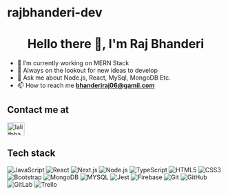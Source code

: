# rajbhanderi-dev
<h1 align="center">Hello there 👋, I'm Raj Bhanderi</h1>

- 🔭 I’m currently working on MERN Stack
- 🤔 Always on the lookout for new ideas to develop
- 💬 Ask me about Node.js, React, MySql, MongoDB Etc.
- 📫 How to reach me **bhanderiraj06@gamil.com**

## Contact me at

<p align="left">
<a href="https://www.linkedin.com/in/raj-bhanderi-0010b6231" target="blank"><img align="center" src="https://cdn.jsdelivr.net/npm/simple-icons@3.0.1/icons/linkedin.svg" alt="lalitbhanderi" height="30" width="40" /></a>
</p>

## Tech stack

![JavaScript](https://img.shields.io/badge/-JavaScript-black?style=flat-square&logo=javascript)
![React](https://img.shields.io/badge/-React-black?style=flat-square&logo=react)
![Next.js](https://img.shields.io/badge/-Next.js-black?style=flat-square&logo=Next.js)
![Node.js](https://img.shields.io/badge/-Node.js-black?style=flat-square&logo=Node.js)
![TypeScript](https://img.shields.io/badge/-TypeScript-black?style=flat-square&logo=typescript)
![HTML5](https://img.shields.io/badge/-HTML5-E34F26?style=flat-square&logo=html5&logoColor=white)
![CSS3](https://img.shields.io/badge/-CSS3-1572B6?style=flat-square&logo=css3)
![Bootstrap](https://img.shields.io/badge/-Bootstrap-black?style=flat-square&logo=bootstrap)
![MongoDB](https://img.shields.io/badge/-MongoDB-black?style=flat-square&logo=mongodb)
![MYSQL](https://img.shields.io/badge/-MYSQL-black?style=flat-square&logo=mysql)
![Jest](https://img.shields.io/badge/-Jest-black?style=flat-square&logo=jest)
![Firebase](https://img.shields.io/badge/-Firebase-black?style=flat-square&logo=firebase)
![Git](https://img.shields.io/badge/-Git-black?style=flat-square&logo=git)
![GitHub](https://img.shields.io/badge/-GitHub-181717?style=flat-square&logo=github)
![GitLab](https://img.shields.io/badge/-GitLab-FCA121?style=flat-square&logo=gitlab)
![Trello](https://img.shields.io/badge/-Trello-black?style=flat-square&logo=trello)


